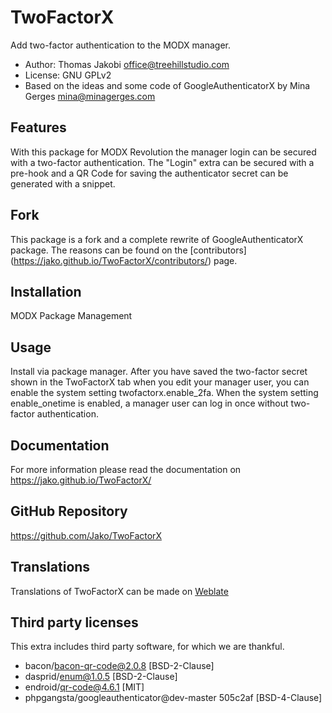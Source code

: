 # TwoFactorX

Add two-factor authentication to the MODX manager.

- Author: Thomas Jakobi <office@treehillstudio.com>
- License: GNU GPLv2
- Based on the ideas and some code of GoogleAuthenticatorX by Mina Gerges <mina@minagerges.com>

## Features

With this package for MODX Revolution the manager login can be secured with a
two-factor authentication. The "Login" extra can be secured with a pre-hook and
a QR Code for saving the authenticator secret can be generated with a snippet.

## Fork

This package is a fork and a complete rewrite of GoogleAuthenticatorX package.
The reasons can be found on the [contributors]
(https://jako.github.io/TwoFactorX/contributors/) page.

## Installation

MODX Package Management

## Usage

Install via package manager. After you have saved the two-factor secret shown in
the TwoFactorX tab when you edit your manager user, you can enable the system
setting twofactorx.enable_2fa. When the system setting enable_onetime is
enabled, a manager user can log in once without two-factor authentication.

## Documentation

For more information please read the documentation on
https://jako.github.io/TwoFactorX/

## GitHub Repository

https://github.com/Jako/TwoFactorX

## Translations

Translations of TwoFactorX can be made on
[Weblate](https://hosted.weblate.org/projects/modx-extras/)

## Third party licenses

This extra includes third party software, for which we are thankful.

* bacon/bacon-qr-code@2.0.8 [BSD-2-Clause]
* dasprid/enum@1.0.5 [BSD-2-Clause]
* endroid/qr-code@4.6.1 [MIT]
* phpgangsta/googleauthenticator@dev-master 505c2af [BSD-4-Clause]
